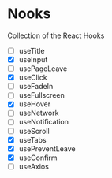 # Nooks

Collection of the React Hooks

-   [ ] useTitle
-   [x] useInput
-   [ ] usePageLeave
-   [x] useClick
-   [ ] useFadeIn
-   [ ] useFullscreen
-   [x] useHover
-   [ ] useNetwork
-   [ ] useNotification
-   [ ] useScroll
-   [x] useTabs
-   [x] usePreventLeave
-   [x] useConfirm
-   [ ] useAxios
